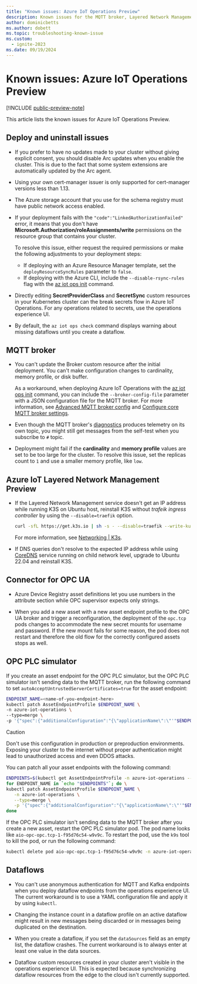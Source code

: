 ```yaml
---
title: "Known issues: Azure IoT Operations Preview"
description: Known issues for the MQTT broker, Layered Network Management, connector for OPC UA, OPC PLC simulator, dataflows, and operations experience web UI.
author: dominicbetts
ms.author: dobett
ms.topic: troubleshooting-known-issue
ms.custom:
  - ignite-2023
ms.date: 09/19/2024
---
```


# Known issues: Azure IoT Operations Preview

[!INCLUDE [public-preview-note](../includes/public-preview-note.md)]

This article lists the known issues for Azure IoT Operations Preview.

## Deploy and uninstall issues

- If you prefer to have no updates made to your cluster without giving explicit consent, you should disable Arc updates when you enable the cluster. This is due to the fact that some system extensions are automatically updated by the Arc agent.

- Using your own cert-manager issuer is only supported for cert-manager versions less than 1.13.

- The Azure storage account that you use for the schema registry must have public network access enabled.

- If your deployment fails with the `"code":"LinkedAuthorizationFailed"` error, it means that you don't have **Microsoft.Authorization/roleAssignments/write** permissions on the resource group that contains your cluster.

  To resolve this issue, either request the required permissions or make the following adjustments to your deployment steps:

  - If deploying with an Azure Resource Manager template, set the `deployResourceSyncRules` parameter to `false`.
  - If deploying with the Azure CLI, include the `--disable-rsync-rules` flag with the [az iot ops init](/cli/azure/iot/ops#az-iot-ops-init) command.

- Directly editing **SecretProviderClass** and **SecretSync** custom resources in your Kubernetes cluster can the break secrets flow in Azure IoT Operations. For any operations related to secrets, use the operations experience UI.

- By default, the `az iot ops check` command displays warning about missing dataflows until you create a dataflow.

## MQTT broker

- You can't update the Broker custom resource after the initial deployment. You can't make configuration changes to cardinality, memory profile, or disk buffer.

  As a workaround, when deploying Azure IoT Operations with the [az iot ops init](/cli/azure/iot/ops#az-iot-ops-init) command, you can include the `--broker-config-file` parameter with a JSON configuration file for the MQTT broker. For more information, see [Advanced MQTT broker config](https://github.com/Azure/azure-iot-ops-cli-extension/wiki/Advanced-Mqtt-Broker-Config) and [Configure core MQTT broker settings](../manage-mqtt-broker/howto-configure-availability-scale.md).

- Even though the MQTT broker's [diagnostics](../manage-mqtt-broker/howto-configure-availability-scale.md#configure-mqtt-broker-diagnostic-settings) produces telemetry on its own topic, you might still get messages from the self-test when you subscribe to `#` topic.

- Deployment might fail if the **cardinality** and **memory profile** values are set to be too large for the cluster. To resolve this issue, set the replicas count to `1` and use a smaller memory profile, like `low`.

## Azure IoT Layered Network Management Preview

- If the Layered Network Management service doesn't get an IP address while running K3S on Ubuntu host, reinstall K3S without _trafeik ingress controller_ by using the `--disable=traefik` option.

    ```bash
    curl -sfL https://get.k3s.io | sh -s - --disable=traefik --write-kubeconfig-mode 644
    ```

    For more information, see [Networking | K3s](https://docs.k3s.io/networking#traefik-ingress-controller).

- If DNS queries don't resolve to the expected IP address while using [CoreDNS](../manage-layered-network/howto-configure-layered-network.md#configure-coredns) service running on child network level, upgrade to Ubuntu 22.04 and reinstall K3S.

## Connector for OPC UA

- Azure Device Registry asset definitions let you use numbers in the attribute section while OPC supervisor expects only strings.

- When you add a new asset with a new asset endpoint profile to the OPC UA broker and trigger a reconfiguration, the deployment of the `opc.tcp` pods changes to accommodate the new secret mounts for username and password. If the new mount fails for some reason, the pod does not restart and therefore the old flow for the correctly configured assets stops as well.

## OPC PLC simulator

If you create an asset endpoint for the OPC PLC simulator, but the OPC PLC simulator isn't sending data to the MQTT broker, run the following command to set `autoAcceptUntrustedServerCertificates=true` for the asset endpoint:

```bash
ENDPOINT_NAME=<name-of-you-endpoint-here>
kubectl patch AssetEndpointProfile $ENDPOINT_NAME \
-n azure-iot-operations \
--type=merge \
-p '{"spec":{"additionalConfiguration":"{\"applicationName\":\"'"$ENDPOINT_NAME"'\",\"security\":{\"autoAcceptUntrustedServerCertificates\":true}}"}}'
```

> [!CAUTION]
> Don't use this configuration in production or preproduction environments. Exposing your cluster to the internet without proper authentication might lead to unauthorized access and even DDOS attacks.

You can patch all your asset endpoints with the following command:

```bash
ENDPOINTS=$(kubectl get AssetEndpointProfile -n azure-iot-operations --no-headers -o custom-columns=":metadata.name")
for ENDPOINT_NAME in `echo "$ENDPOINTS"`; do \
kubectl patch AssetEndpointProfile $ENDPOINT_NAME \
   -n azure-iot-operations \
   --type=merge \
   -p '{"spec":{"additionalConfiguration":"{\"applicationName\":\"'"$ENDPOINT_NAME"'\",\"security\":{\"autoAcceptUntrustedServerCertificates\":true}}"}}'; \
done
```

If the OPC PLC simulator isn't sending data to the MQTT broker after you create a new asset, restart the OPC PLC simulator pod. The pod name looks like `aio-opc-opc.tcp-1-f95d76c54-w9v9c`. To restart the pod, use the `k9s` tool to kill the pod, or run the following command:

```bash
kubectl delete pod aio-opc-opc.tcp-1-f95d76c54-w9v9c -n azure-iot-operations
```

## Dataflows

- You can't use anonymous authentication for MQTT and Kafka endpoints when you deploy dataflow endpoints from the operations experience UI. The current workaround is to use a YAML configuration file and apply it by using `kubectl`.

- Changing the instance count in a dataflow profile on an active dataflow might result in new messages being discarded or in messages being duplicated on the destination.

- When you create a dataflow, if you set the `dataSources` field as an empty list, the dataflow crashes. The current workaround is to always enter at least one value in the data sources.

- Dataflow custom resources created in your cluster aren't visible in the operations experience UI. This is expected because synchronizing dataflow resources from the edge to the cloud isn't currently supported.
